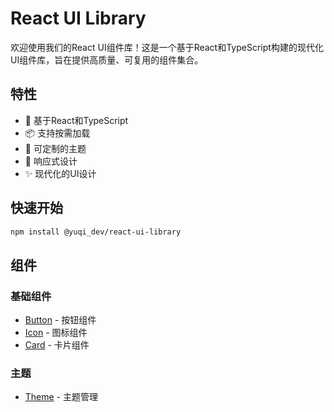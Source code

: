 # React UI Library

欢迎使用我们的React UI组件库！这是一个基于React和TypeScript构建的现代化UI组件库，旨在提供高质量、可复用的组件集合。

## 特性

- 🚀 基于React和TypeScript
- 📦 支持按需加载
- 🎨 可定制的主题
- 📱 响应式设计
- ✨ 现代化的UI设计

## 快速开始

```bash
npm install @yuqi_dev/react-ui-library
```

## 组件

### 基础组件
- [Button](./components/button.md) - 按钮组件
- [Icon](./components/icon.md) - 图标组件
- [Card](./components/card.md) - 卡片组件

### 主题
- [Theme](./components/theme.md) - 主题管理